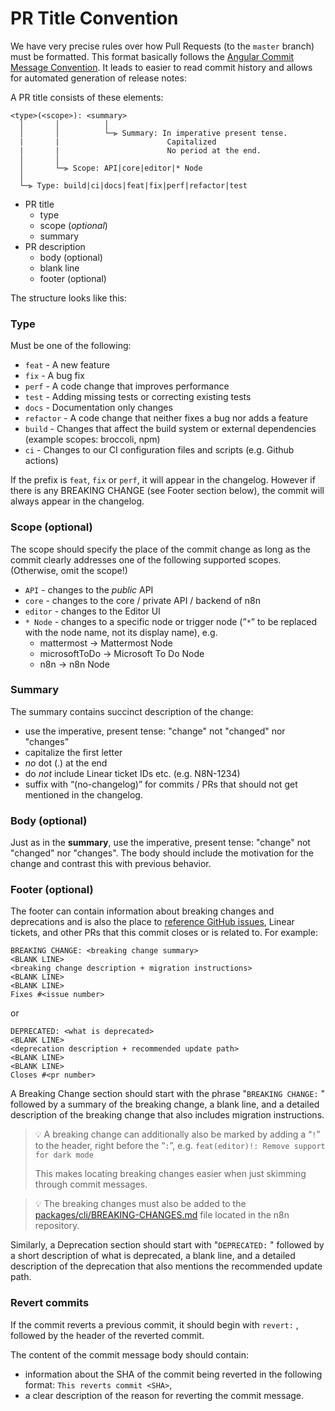 # PR Title Convention

We have very precise rules over how Pull Requests (to the `master` branch) must be formatted. This format basically follows the [Angular Commit Message Convention](https://github.com/angular/angular/blob/master/CONTRIBUTING.md#commit). It leads to easier to read commit history and allows for automated generation of release notes:

A PR title consists of these elements:

```
<type>(<scope>): <summary>
  │       │          │
  │       │          └─⫸ Summary: In imperative present tense.
  |       |                        Capitalized
  |       |                        No period at the end.
  │       │
  │       └─⫸ Scope: API|core|editor|* Node
  │
  └─⫸ Type: build|ci|docs|feat|fix|perf|refactor|test
```

- PR title
    - type
    - scope (*optional*)
    - summary
- PR description
    - body (optional)
    - blank line
    - footer (optional)

The structure looks like this:

### **Type**

Must be one of the following:

- `feat` - A new feature
- `fix` - A bug fix
- `perf` - A code change that improves performance
- `test` - Adding missing tests or correcting existing tests
- `docs` - Documentation only changes
- `refactor` - A code change that neither fixes a bug nor adds a feature
- `build` - Changes that affect the build system or external dependencies (example scopes: broccoli, npm)
- `ci` - Changes to our CI configuration files and scripts (e.g. Github actions)

If the prefix is `feat`, `fix` or `perf`, it will appear in the changelog. However if there is any BREAKING CHANGE (see Footer section below), the commit will always appear in the changelog.

### **Scope (optional)**

The scope should specify the place of the commit change as long as the commit clearly addresses one of the following supported scopes. (Otherwise, omit the scope!)

- `API` - changes to the *public* API
- `core` - changes to the core / private API / backend of n8n
- `editor` - changes to the Editor UI
- `* Node` - changes to a specific node or trigger node (”`*`” to be replaced with the node name, not its display name), e.g.
    - mattermost → Mattermost Node
    - microsoftToDo  → Microsoft To Do Node
    - n8n → n8n Node

### **Summary**

The summary contains succinct description of the change:

- use the imperative, present tense: "change" not "changed" nor "changes"
- capitalize the first letter
- *no* dot (.) at the end
- do *not* include Linear ticket IDs etc. (e.g. N8N-1234)
- suffix with “(no-changelog)” for commits / PRs that should not get mentioned in the changelog.

### **Body (optional)**

Just as in the **summary**, use the imperative, present tense: "change" not "changed" nor "changes". The body should include the motivation for the change and contrast this with previous behavior.

### **Footer (optional)**

The footer can contain information about breaking changes and deprecations and is also the place to [reference GitHub issues](https://docs.github.com/en/issues/tracking-your-work-with-issues/linking-a-pull-request-to-an-issue#linking-a-pull-request-to-an-issue-using-a-keyword), Linear tickets, and other PRs that this commit closes or is related to. For example:

```
BREAKING CHANGE: <breaking change summary>
<BLANK LINE>
<breaking change description + migration instructions>
<BLANK LINE>
<BLANK LINE>
Fixes #<issue number>
```

or

```
DEPRECATED: <what is deprecated>
<BLANK LINE>
<deprecation description + recommended update path>
<BLANK LINE>
<BLANK LINE>
Closes #<pr number>
```

A Breaking Change section should start with the phrase "`BREAKING CHANGE:` " followed by a summary of the breaking change, a blank line, and a detailed description of the breaking change that also includes migration instructions.

> 💡 A breaking change can additionally also be marked by adding a “`!`” to the header, right before the “`:`”, e.g. `feat(editor)!: Remove support for dark mode`
> 
> This makes locating breaking changes easier when just skimming through commit messages.

> 💡 The breaking changes must also be added to the [packages/cli/BREAKING-CHANGES.md](https://github.com/khulnasoft/flowease/blob/master/packages/cli/BREAKING-CHANGES.md) file located in the n8n repository.

Similarly, a Deprecation section should start with "`DEPRECATED:` " followed by a short description of what is deprecated, a blank line, and a detailed description of the deprecation that also mentions the recommended update path.

### **Revert commits**

If the commit reverts a previous commit, it should begin with `revert:` , followed by the header of the reverted commit.

The content of the commit message body should contain:

- information about the SHA of the commit being reverted in the following format: `This reverts commit <SHA>`,
- a clear description of the reason for reverting the commit message.